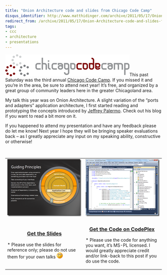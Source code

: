 ```yaml
---
title: "Onion Architecture code and slides from Chicago Code Camp"
disqus_identifier: http://www.matthidinger.com/archive/2011/05/17/Onion-Architecture-code-and-slides-from-Chicago-Code-Camp.aspx
redirect_from: /archive/2011/05/17/Onion-Architecture-code-and-slides-from-Chicago-Code-Camp.aspx/
tags: 
- ccc
- architecture
- presentations
---
```

[<img src="/images/subtext-content/www_matthidinger_com/Windows-Live-Writer/Onion-Architecture-code-and-slides-from-_DBEE/logo-horizontal_thumb.png" title="logo-horizontal" alt="logo-horizontal" width="400" height="71" />](/images/subtext-content/www_matthidinger_com/Windows-Live-Writer/Onion-Architecture-code-and-slides-from-_DBEE/logo-horizontal_2.png)This past Saturday was the third annual [Chicago Code Camp](http://chicagocodecamp.com/). If you missed it and you’re in the area, be sure to attend next year! It’s free, and organized by a great group of community leaders here in the greater Chicagoland area.

My talk this year was on Onion Architecture. A slight variation of the “ports and adapters” application architecture, I first started reading and prototyping the concepts introduced by [Jeffrey Palermo](http://jeffreypalermo.com/blog/the-onion-architecture-part-1/). Check out his blog if you want to read a bit more on it.

If you happened to attend my presentation and have any feedback please do let me know! Next year I hope they will be bringing speaker evaluations back – as I greatly appreciate any input on my speaking ability, constructive or otherwise!

 

<table>
<colgroup>
<col width="50%" />
<col width="50%" />
</colgroup>
<tbody>
<tr class="odd">
<td><a href="/images/subtext-content/www_matthidinger_com/Windows-Live-Writer/ff0d136aee1f_88EA/image_2.png"><img src="/images/subtext-content/www_matthidinger_com/Windows-Live-Writer/ff0d136aee1f_88EA/image_thumb.png" title="image" alt="image" width="244" height="184" /></a></td>
<td><a href="/images/subtext-content/www_matthidinger_com/Windows-Live-Writer/ff0d136aee1f_88EA/image_4.png"><img src="/images/subtext-content/www_matthidinger_com/Windows-Live-Writer/ff0d136aee1f_88EA/image_thumb_1.png" title="image" alt="image" width="244" height="184" /></a></td>
</tr>
<tr class="even">
<td><h3 id="get-the-slides" align="center"><a href="http://buswatchapp.com/downloads/onionarchitectureslides.zip">Get the Slides</a></h3>
<p>* Please use the slides for reference only; please do not use them for your own talks <img src="/images/subtext-content/www_matthidinger_com/Windows-Live-Writer/ff0d136aee1f_88EA/wlEmoticon-smile_2.png" alt="Smile" class="wlEmoticon wlEmoticon-smile" /></p></td>
<td><h3 id="get-the-code-on-codeplex" align="center"><a href="http://onionarch.codeplex.com/">Get the Code on CodePlex</a> </h3>
<p>* Please use the code for anything you want, it’s MS-PL licensed. I would greatly appreciate credit and/or link-back to this post if you do use the code.</p></td>
</tr>
</tbody>
</table>

 

